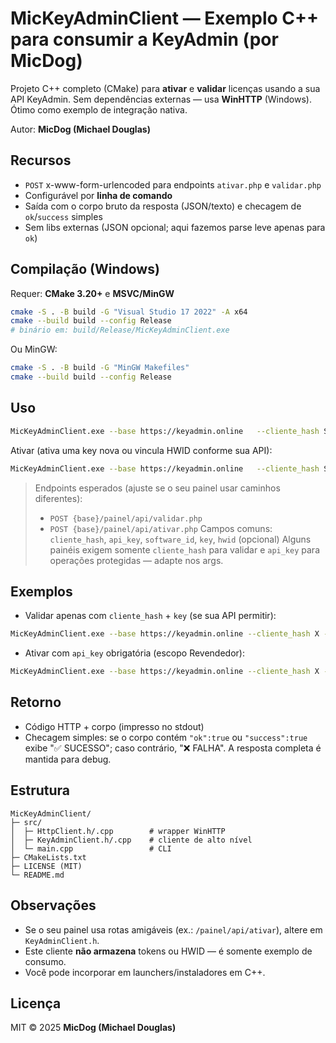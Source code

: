 # MicKeyAdminClient — Exemplo C++ para consumir a KeyAdmin (por MicDog)

Projeto C++ completo (CMake) para **ativar** e **validar** licenças usando a sua API KeyAdmin.
Sem dependências externas — usa **WinHTTP** (Windows). Ótimo como exemplo de integração nativa.

Autor: **MicDog (Michael Douglas)**

## Recursos
- `POST` x-www-form-urlencoded para endpoints `ativar.php` e `validar.php`
- Configurável por **linha de comando**
- Saída com o corpo bruto da resposta (JSON/texto) e checagem de `ok`/`success` simples
- Sem libs externas (JSON opcional; aqui fazemos parse leve apenas para `ok`)

## Compilação (Windows)
Requer: **CMake 3.20+** e **MSVC/MinGW**

```bash
cmake -S . -B build -G "Visual Studio 17 2022" -A x64
cmake --build build --config Release
# binário em: build/Release/MicKeyAdminClient.exe
```

Ou MinGW:
```bash
cmake -S . -B build -G "MinGW Makefiles"
cmake --build build --config Release
```

## Uso
```bash
MicKeyAdminClient.exe --base https://keyadmin.online   --cliente_hash SEU_CLIENTE_HASH   --api_key SUA_API_KEY   --software_id 29   --key MicDog-XXXX-YYYY   --hwid PC-UUID-OPCIONAL validate
```

Ativar (ativa uma key nova ou vincula HWID conforme sua API):
```bash
MicKeyAdminClient.exe --base https://keyadmin.online   --cliente_hash SEU_CLIENTE_HASH   --api_key SUA_API_KEY   --software_id 29   --key MicDog-XXXX-YYYY   --hwid ABCD-1234-EFGH activate
```

> Endpoints esperados (ajuste se o seu painel usar caminhos diferentes):
> - `POST {base}/painel/api/validar.php`
> - `POST {base}/painel/api/ativar.php`
> Campos comuns: `cliente_hash`, `api_key`, `software_id`, `key`, `hwid` (opcional) 
> Alguns painéis exigem somente `cliente_hash` para validar e `api_key` para operações protegidas — adapte nos args.

## Exemplos
- Validar apenas com `cliente_hash` + `key` (se sua API permitir):
```bash
MicKeyAdminClient.exe --base https://keyadmin.online --cliente_hash X --software_id 29 --key MicDog-AAAA validate
```
- Ativar com `api_key` obrigatória (escopo Revendedor):
```bash
MicKeyAdminClient.exe --base https://keyadmin.online --cliente_hash X --api_key Y --software_id 29 --key MicDog-AAAA --hwid HOST-UUID activate
```

## Retorno
- Código HTTP + corpo (impresso no stdout)
- Checagem simples: se o corpo contém `"ok":true` ou `"success":true` exibe "✅ SUCESSO"; caso contrário, "❌ FALHA".
A resposta completa é mantida para debug.

## Estrutura
```
MicKeyAdminClient/
├─ src/
│  ├─ HttpClient.h/.cpp        # wrapper WinHTTP
│  ├─ KeyAdminClient.h/.cpp    # cliente de alto nível
│  └─ main.cpp                 # CLI
├─ CMakeLists.txt
├─ LICENSE (MIT)
└─ README.md
```

## Observações
- Se o seu painel usa rotas amigáveis (ex.: `/painel/api/ativar`), altere em `KeyAdminClient.h`.
- Este cliente **não armazena** tokens ou HWID — é somente exemplo de consumo.
- Você pode incorporar em launchers/instaladores em C++.

## Licença
MIT © 2025 **MicDog (Michael Douglas)**
